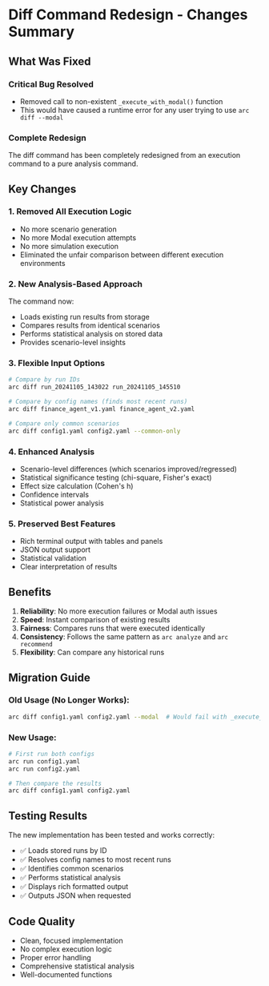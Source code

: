 # Diff Command Redesign - Changes Summary

## What Was Fixed

### Critical Bug Resolved
- Removed call to non-existent `_execute_with_modal()` function
- This would have caused a runtime error for any user trying to use `arc diff --modal`

### Complete Redesign
The diff command has been completely redesigned from an execution command to a pure analysis command.

## Key Changes

### 1. **Removed All Execution Logic**
- No more scenario generation
- No more Modal execution attempts  
- No more simulation execution
- Eliminated the unfair comparison between different execution environments

### 2. **New Analysis-Based Approach**
The command now:
- Loads existing run results from storage
- Compares results from identical scenarios
- Performs statistical analysis on stored data
- Provides scenario-level insights

### 3. **Flexible Input Options**
```bash
# Compare by run IDs
arc diff run_20241105_143022 run_20241105_145510

# Compare by config names (finds most recent runs)
arc diff finance_agent_v1.yaml finance_agent_v2.yaml

# Compare only common scenarios
arc diff config1.yaml config2.yaml --common-only
```

### 4. **Enhanced Analysis**
- Scenario-level differences (which scenarios improved/regressed)
- Statistical significance testing (chi-square, Fisher's exact)
- Effect size calculation (Cohen's h)
- Confidence intervals
- Statistical power analysis

### 5. **Preserved Best Features**
- Rich terminal output with tables and panels
- JSON output support
- Statistical validation
- Clear interpretation of results

## Benefits

1. **Reliability**: No more execution failures or Modal auth issues
2. **Speed**: Instant comparison of existing results
3. **Fairness**: Compares runs that were executed identically
4. **Consistency**: Follows the same pattern as `arc analyze` and `arc recommend`
5. **Flexibility**: Can compare any historical runs

## Migration Guide

### Old Usage (No Longer Works):
```bash
arc diff config1.yaml config2.yaml --modal  # Would fail with _execute_with_modal error
```

### New Usage:
```bash
# First run both configs
arc run config1.yaml
arc run config2.yaml

# Then compare the results
arc diff config1.yaml config2.yaml
```

## Testing Results

The new implementation has been tested and works correctly:
- ✅ Loads stored runs by ID
- ✅ Resolves config names to most recent runs
- ✅ Identifies common scenarios
- ✅ Performs statistical analysis
- ✅ Displays rich formatted output
- ✅ Outputs JSON when requested

## Code Quality

- Clean, focused implementation
- No complex execution logic
- Proper error handling
- Comprehensive statistical analysis
- Well-documented functions